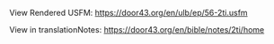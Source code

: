 View Rendered USFM: https://door43.org/en/ulb/ep/56-2ti.usfm

View in translationNotes: https://door43.org/en/bible/notes/2ti/home
